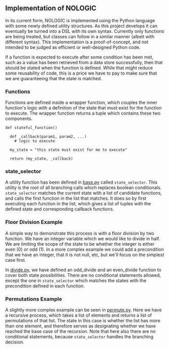 ## Implementation of NOLOGIC

In its current form, NOLOGIC is implemented using the Python language with some newly defined
utility structures. As this project develops it can eventually be turned into a DSL with its own syntax. Currently only
functions are being treated, but classes can follow in a similar manner (albeit with different syntax). This 
implementation is a proof-of-concept, and not intended to be judged as efficient or well-designed Python code.

If a function is expected to execute after some condition has been met, such as a value has been 
retrieved from a data store successfully, then that should be stated when the function is defined. 
While that might reduce some reusability of code, this is a price we have to pay to make sure
that we are guaranteeing that the state is matched. 

### Functions

Functions are defined inside a wrapper function, which couples the inner function's logic 
with a definition of the state that must exist for the function to execute. The wrapper
function returns a tuple which contains these two components.


```
def stateful_function()
  
  def _callback(param1, param2, ...)
    # logic to execute
    
  my_state = "this state must exist for me to execute"
  
  return (my_state, _callback)
```


### state_selector

A utility function has been defined in [base.py](../nologic/base.py) called `state_selector`. 
This utility is the root of all branching calls which replaces boolean conditionals. 
`state_selector` matches the current state with a list of candidate functions, 
and calls the first function in the list that matches. It does so by first executing each function
in the list, which gives a list of tuples with the defined state and corresponding callback functions.

### Floor Division Example

A simple way to demonstrate this process is with a floor division by two function. We have an 
integer variable which we would like to divide in half. We are limiting the scope of the state 
to be whether the integer is either even (0) or odd (1). In a more complex example we could 
add a  precondition that we have an integer, that it is not null, etc, but we'll focus on the 
simplest case first.

In [divide.py](../nologic/examples/divide.py), we have defined an odd_divide and an even_divide function
to cover both state possibilities. There are no conditional statements allowed, except the one in 
`state_selector` which matches the states with the precondition defined in each function. 

### Permutations Example

A slightly more complex example can be seen in [permute.py](../nologic/examples/permute.py). Here we have 
a recursive process, which takes a list of elements and returns a list of permutations of that list. 
The state in this case is whether the list has more than one element, and therefore serves as designating whether we
have reached the base case of the recursion. Note that here also there are no conditional statements, 
because `state_selector` handles the branching decision.

